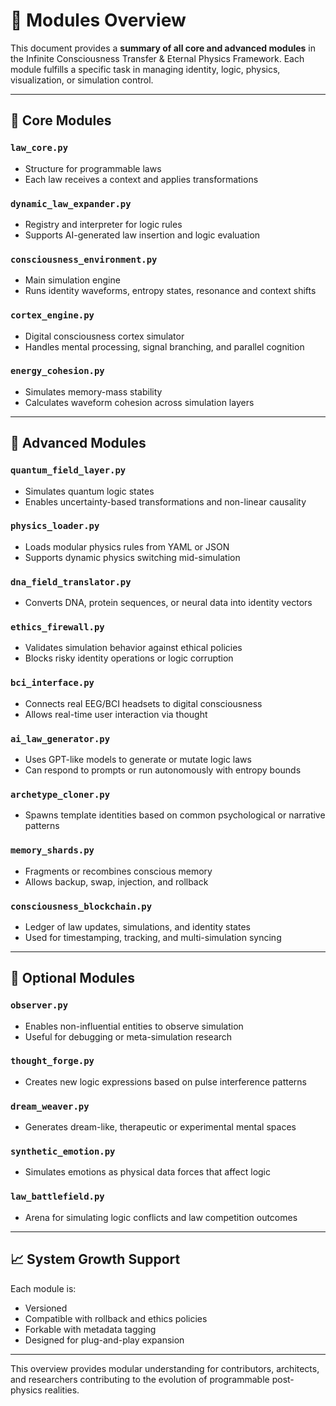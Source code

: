 # 🧩 Modules Overview

This document provides a **summary of all core and advanced modules** in the Infinite Consciousness Transfer & Eternal Physics Framework. Each module fulfills a specific task in managing identity, logic, physics, visualization, or simulation control.

---

## 🔧 Core Modules

### `law_core.py`

* Structure for programmable laws
* Each law receives a context and applies transformations

### `dynamic_law_expander.py`

* Registry and interpreter for logic rules
* Supports AI-generated law insertion and logic evaluation

### `consciousness_environment.py`

* Main simulation engine
* Runs identity waveforms, entropy states, resonance and context shifts

### `cortex_engine.py`

* Digital consciousness cortex simulator
* Handles mental processing, signal branching, and parallel cognition

### `energy_cohesion.py`

* Simulates memory-mass stability
* Calculates waveform cohesion across simulation layers

---

## 🌌 Advanced Modules

### `quantum_field_layer.py`

* Simulates quantum logic states
* Enables uncertainty-based transformations and non-linear causality

### `physics_loader.py`

* Loads modular physics rules from YAML or JSON
* Supports dynamic physics switching mid-simulation

### `dna_field_translator.py`

* Converts DNA, protein sequences, or neural data into identity vectors

### `ethics_firewall.py`

* Validates simulation behavior against ethical policies
* Blocks risky identity operations or logic corruption

### `bci_interface.py`

* Connects real EEG/BCI headsets to digital consciousness
* Allows real-time user interaction via thought

### `ai_law_generator.py`

* Uses GPT-like models to generate or mutate logic laws
* Can respond to prompts or run autonomously with entropy bounds

### `archetype_cloner.py`

* Spawns template identities based on common psychological or narrative patterns

### `memory_shards.py`

* Fragments or recombines conscious memory
* Allows backup, swap, injection, and rollback

### `consciousness_blockchain.py`

* Ledger of law updates, simulations, and identity states
* Used for timestamping, tracking, and multi-simulation syncing

---

## 🧪 Optional Modules

### `observer.py`

* Enables non-influential entities to observe simulation
* Useful for debugging or meta-simulation research

### `thought_forge.py`

* Creates new logic expressions based on pulse interference patterns

### `dream_weaver.py`

* Generates dream-like, therapeutic or experimental mental spaces

### `synthetic_emotion.py`

* Simulates emotions as physical data forces that affect logic

### `law_battlefield.py`

* Arena for simulating logic conflicts and law competition outcomes

---

## 📈 System Growth Support

Each module is:

* Versioned
* Compatible with rollback and ethics policies
* Forkable with metadata tagging
* Designed for plug-and-play expansion

---

This overview provides modular understanding for contributors, architects, and researchers contributing to the evolution of programmable post-physics realities.
